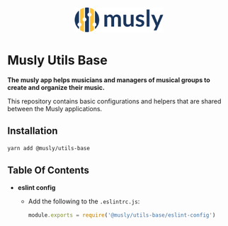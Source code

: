 <div align="center">
  <h1>
    <img src="https://github.com/Musly/musly-ui/blob/main/public/assets/logo-dark.svg?raw=true" width="200" alt="Musly" />
  </h1>
</div>

# Musly Utils Base

**The musly app helps musicians and managers of musical groups to create and organize their music.**

This repository contains basic configurations and helpers that are shared between the Musly applications.

## Installation

```sh
yarn add @musly/utils-base
```

## Table Of Contents

* **eslint config**
  * Add the following to the `.eslintrc.js`:
  
    ```js
    module.exports = require('@musly/utils-base/eslint-config')
    ```
